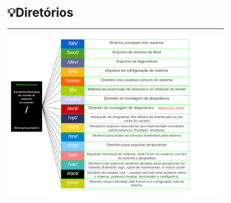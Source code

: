 # :bulb:Diretórios

---

![](https://github.com/Dev-HideyukiTakahashi/Essencial/blob/master/Pasta_essencial/Linux/Img/diretorios.png)